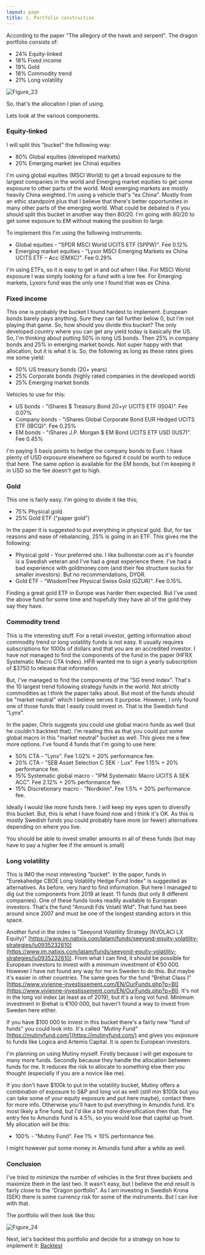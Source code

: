 ```yaml
---
layout: page
title: 1. Portfolio construction
---
```


According to the paper "The allegory of the hawk and serpent". The dragon portfolio consists of:

* 24% Equity-linked
* 18% Fixed income
* 19% Gold
* 18% Commodity trend
* 21% Long volatility

![Figure_23](../assets/Figure_23.png)


So, that's the allocation I plan of using.

Lets look at the various components.


### Equity-linked

I will split this "bucket" the following way:
* 80% Global equities (developed markets)
* 20% Emerging market (ex China) equities

I'm using global equities (MSCI World) to get a broad exposure to the largest companies in the world and Emerging market equities to get some exposure to other parts of the world. Most emerging markets are mostly heavily China weighted. I'm using a vehicle that's "ex China". Mostly from an ethic standpoint plus that I believe that there's better opportunities in many other parts of the emerging world. What could be debated is if you should split this bucket in another way then 80/20. I'm going with 80/20 to get some exposure to EM without making the position to large.

To implement this I'm using the following instruments:

* Global equities - "SPDR MSCI World UCITS ETF (SPPW)". Fee 0.12%
* Emerging market equities - "Lyxor MSCI Emerging Markets ex China UCITS ETF – Acc (EMXC)". Fee 0.29%

I'm using ETFs, so it is easy to get in and out when I like. For MSCI World exposure I was simply looking for a fund with a low fee. For Emerging markets, Lyxors fund was the only one I found that was ex China.


### Fixed income

This one is probably the bucket I found hardest to implement. European bonds barely pays anything. Sure they can fall further below 0, but I'm not playing that game. So, how should you divide this bucket? The only developed country where you can get any yield today is basically the US. So, I'm thinking about putting 50% in long US bonds. Then 25% in company bonds and 25% in emerging market bonds. Not super happy with that allocation, but it is what it is. So, the following as long as these rates gives me some yield:

* 50% US treasury bonds (20+ years)
* 25% Corporate bonds (highly rated companies in the developed world)
* 25% Emerging market bonds

Vehicles to use for this:

* US bonds - "iShares $ Treasury Bond 20+yr UCITS ETF (IS04)". Fee 0.07%
* Company bonds - "iShares Global Corporate Bond EUR Hedged UCITS ETF (IBCQ)". Fee 0.25%
* EM bonds - "iShares J.P. Morgan $ EM Bond UCITS ETF USD (IUS7)". Fee 0.45%

I'm paying 5 basis points to hedge the company bonds to Euro. I have plenty of USD exposure elsewhere so figured it could be worth to reduce that here. The same option is available for the EM bonds, but I'm keeping it in USD so the fee doesn't get to high.


### Gold

This one is fairly easy. I'm going to divide it like this;

* 75% Physical gold
* 25% Gold ETF ("paper gold")

In the paper it is suggested to put everything in physical gold. But, for tax reasons and ease of rebalancing, 25% is going in an ETF. This gives me the following:

* Physical gold - Your preferred site. I like bullionstar.com as it's founder is a Swedish veteran and I've had a great experience there. I've had a bad experience with goldmoney.com (and their fee structure sucks for smaller investors). But no recommendations, DYOR.
* Gold ETF -  "WisdomTree Physical Swiss Gold (GZUR)". Fee 0.15%.

Finding a great gold ETF in Europe was harder then expected. But I've used the above fund for some time and hopefully they have all of the gold they say they have.


### Commodity trend

This is the interesting stuff.  For a retail investor, getting information about commodity trend or long volatility funds is not easy. It usually requires subscriptions for 1000s of dollars and that you are an accredited investor. I have not managed to find the components of the fund in the paper (HFRX Systematic Macro CTA Index). HFR wanted me to sign a yearly subscription of $3750 to release that information. 

But, I've managed to find the components of the "SG trend index". That's the 10 largest trend following strategy funds in the world. Not strictly commodities as I think the paper talks about. But most of the funds should be "market neutral" which I believe serves it purpose. However, I only found one of those funds that I easily could invest in. That is the Swedish fund "Lynx". 

In the paper, Chris suggests you could use global macro funds as well (but he couldn't backtest that). I'm reading this as that you could put some global macro in this "market neutral" bucket as well. This gives me a few more options. I've found 4 funds that I'm going to use here:

* 50% CTA - "Lynx". Fee 1.02% + 20% performance fee.
* 20% CTA - "SEB Asset Selection C SEK - Lux". Fee 1.15% + 20% performance fee.
* 15% Systematic global macro - "IPM Systematic Macro UCITS A SEK ACC". Fee 2.12% + 20% performance fee.
* 15% Discretionary macro - "Nordkinn". Fee 1.5% + 20% performance fee.

Ideally I would like more funds here. I will keep my eyes open to diversify this bucket. But, this is what I have found now and I think it's OK. As this is mostly Swedish funds you could probably have more (or fewer) alternatives depending on where you live.

You should be able to invest smaller amounts in all of these funds (but may have to pay a higher fee if the amount is small)


### Long volatility

This is IMO the most interesting "bucket". In the paper, funds in "Eurekahedge CBOE Long Volatility Hedge Fund Index" is suggested as alternatives. As before, very hard to find information. But here I managed to dig out the components from 2019 at least. 11 funds (but only 8 different companies). One of these funds looks readily available to European investors. That's the fund "Amundi Fds Volatil Wld". That fund has been around since 2007 and must be one of the longest standing actors in this space. 

Another fund in the index is "Seeyond Volatility Strategy (NVOLACI LX Equity)" [https://www.im.natixis.com/latam/funds/seeyond-equity-volatility-strategies/lu0935232610](https://www.im.natixis.com/latam/funds/seeyond-equity-volatility-strategies/lu0935232610). From what I can find, it should be possible for European investors to invest with a minimum investment of €50 000. However I have not found any way for me in Sweden to do this. But maybe it's easier in other countries. The same goes for the fund "Bréhat Class I" [https://www.vivienne-investissement.com/EN/OurFunds.php?p=BI](https://www.vivienne-investissement.com/EN/OurFunds.php?p=BI). It's not in the long vol index (at least as of 2019), but it's a long vol fund. Minimum investment in Brehat is €100 000, but haven't found a way to invest from Sweden here either.

If you have $100 000 to invest in this bucket there's a fairly new "fund of funds" you could look into. It's called "Mutiny Fund" [https://mutinyfund.com/](https://mutinyfund.com/) and gives you exposure to funds like Logica and Artemis Capital. It is open to European investors. 

I'm planning on using Mutiny myself. Firstly because I will get exposure to many more funds. Secondly because they handle the allocation between funds for me. It reduces the risk to allocate to something else then you thought (especially if you are a novice like me).

If you don't have $100k to put in the volatility bucket, Mutiny offers a combination of exposure to S&P and long vol as well (still min $100k but you can take some of your equity exposure and put here maybe), contact them for more info. Otherwise you'll have to put everything in Amundis fund. It's most likely a fine fund, but I'd like a bit more diversification then that. The entry fee to Amundis fund is 4.5%, so you would lose that capital up front. My allocation will be this:

* 100% - "Mutiny Fund". Fee 1% + 10% performance fee.

I might however put some money in Amundis fund after a while as well.

### Conclusion

I've tried to minimize the number of vehicles in the first three buckets and maximize them in the last two. It wasn't easy, but I believe the end result is fairly close to the "Dragon portfolio". As I am investing in Swedish Krona (SEK) there is some currency risk for some of the instruments. But I can live with that.

The portfolio will then look like this:

![Figure_24](../assets/Figure_24.png)


Next, let's backtest this portfolio and decide for a strategy on how to implement it: [Backtest](../backtest)
